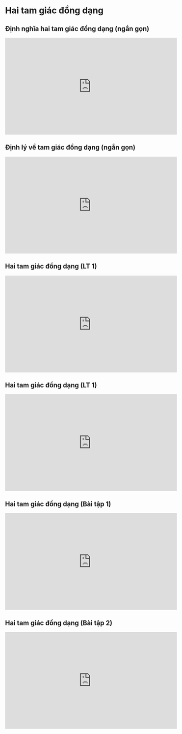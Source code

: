 # Hai tam giác đồng dạng
## Định nghĩa hai tam giác đồng dạng (ngắn gọn)
<iframe width="560" height="315" src="https://www.youtube.com/embed/t_hfZuFvXpU?si=0LvTqiuuEdDMf9eG" title="YouTube video player" frameborder="0" allow="accelerometer; autoplay; clipboard-write; encrypted-media; gyroscope; picture-in-picture; web-share" referrerpolicy="strict-origin-when-cross-origin" allowfullscreen></iframe>

## Định lý về tam giác đồng dạng (ngắn gọn)
<iframe width="560" height="315" src="https://www.youtube.com/embed/KSlaZVuDRXA?si=PLylNU979QGeGpqc" title="YouTube video player" frameborder="0" allow="accelerometer; autoplay; clipboard-write; encrypted-media; gyroscope; picture-in-picture; web-share" referrerpolicy="strict-origin-when-cross-origin" allowfullscreen></iframe>

## Hai tam giác đồng dạng (LT 1)
<iframe width="560" height="315" src="https://www.youtube.com/embed/t_hfZuFvXpU?si=GFYdRXcbwd2XUZI0" title="YouTube video player" frameborder="0" allow="accelerometer; autoplay; clipboard-write; encrypted-media; gyroscope; picture-in-picture; web-share" referrerpolicy="strict-origin-when-cross-origin" allowfullscreen></iframe>

## Hai tam giác đồng dạng (LT 1)
<iframe width="560" height="315" src="https://www.youtube.com/embed/KSlaZVuDRXA?si=xtAQq-dyA_uaHC9o" title="YouTube video player" frameborder="0" allow="accelerometer; autoplay; clipboard-write; encrypted-media; gyroscope; picture-in-picture; web-share" referrerpolicy="strict-origin-when-cross-origin" allowfullscreen></iframe>


## Hai tam giác đồng dạng (Bài tập 1)
<iframe width="560" height="315" src="https://www.youtube.com/embed/aSM2bFnvx68?si=4_ERhGv_l-D3AHaL" title="YouTube video player" frameborder="0" allow="accelerometer; autoplay; clipboard-write; encrypted-media; gyroscope; picture-in-picture; web-share" referrerpolicy="strict-origin-when-cross-origin" allowfullscreen></iframe>

## Hai tam giác đồng dạng (Bài tập 2)
<iframe width="560" height="315" src="https://www.youtube.com/embed/KpR3eLlrhRY?si=UHYe3Uf7BMOzzZtn" title="YouTube video player" frameborder="0" allow="accelerometer; autoplay; clipboard-write; encrypted-media; gyroscope; picture-in-picture; web-share" referrerpolicy="strict-origin-when-cross-origin" allowfullscreen></iframe>